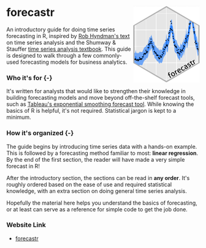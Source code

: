 # forecastr <img src="media/forecastr_sticker.png" align="right" height="200" />



An introductory guide for doing time series forecasting in R, inspired by [Rob Hyndman's text](https://otexts.com/fpp2/) on time series analysis and the Shumway & Stauffer [time series analysis textbook](https://www.stat.pitt.edu/stoffer/tsa4/tsa4.pdf). This guide is designed to walk through a few commonly-used forecasting models for business analytics. 

### Who it's for {-}

It's written for analysts that would like to strengthen their knowledge in building forecasting models and move beyond off-the-shelf forecast tools, such as [Tableau's exponential smoothing forecast tool](https://help.tableau.com/current/pro/desktop/en-us/forecasting.htm). While knowing the basics 
of R is helpful, it's not required. Statistical jargon is kept to a minimum.


### How it's organized {-}

The guide begins by introducing time series data with a hands-on example. This is followed
by a forecasting method familiar to most: __linear regression__. By the end of the first section, the reader will have made a very simple forecast in R! 


After the introductory section, the sections can be read in __any order__. It's roughly ordered based on the ease of use and required statistical knowledge, with an extra section on doing general time series analysis. 

Hopefully the material here helps you understand the basics of forecasting, or at least
can serve as a reference for simple code to get the job done.

### Website Link

* [forecastr](https://hakeemtfrank.github.io/forecastr/index.html)